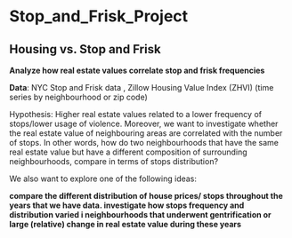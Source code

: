 # Stop_and_Frisk_Project

## Housing vs. Stop and Frisk

**Analyze how real estate values correlate stop and frisk frequencies**  

**Data**: NYC Stop and Frisk data , Zillow Housing Value Index (ZHVI)  (time series by neighbourhood or zip code)  

Hypothesis: Higher real estate values related to a lower frequency of stops/lower usage of violence. Moreover, we want to investigate whether the real estate value of neighbouring areas are correlated with the number of stops. In other words, how do two neighbourhoods that have the same real estate value but have a different composition of surrounding neighbourhoods, compare in terms of stops distribution?   

We also want to explore one of the following ideas:  

**compare the different distribution of house prices/ stops throughout the years that we have data. investigate how stops frequency and distribution varied i neighbourhoods that underwent gentrification or large (relative) change in real estate value during these years**  
